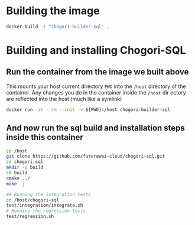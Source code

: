 # Building the image
``` sh
docker build -t "chogori-builder-sql" .
```

# Building and installing Chogori-SQL
## Run the container from the image we built above
This mounts your host current directory `PWD` into the `/host` directory of the container. Any changes you do in the container inside the `/host` dir
ectory are reflected into the host (much like a symlink)
``` sh
docker run -it --rm --init -v ${PWD}:/host chogori-builder-sql
```
## And now run the sql build and installation steps inside this container
``` sh
cd /host
git clone https://github.com/futurewei-cloud/chogori-sql.git
cd chogori-sql
mkdir -p build
cd build
cmake ../
make -j
```
``` sh
## Running the integration tests
cd /host/chogori-sql
test/integration/integrate.sh
# Running the regression tests
test/regression.sh
```





